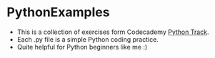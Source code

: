 # PythonExamples
 
* This is a collection of exercises form Codecademy [Python Track](http://www.codecademy.com/en/tracks/python).
* Each .py file is a simple Python coding practice.
* Quite helpful for Python beginners like me :)
